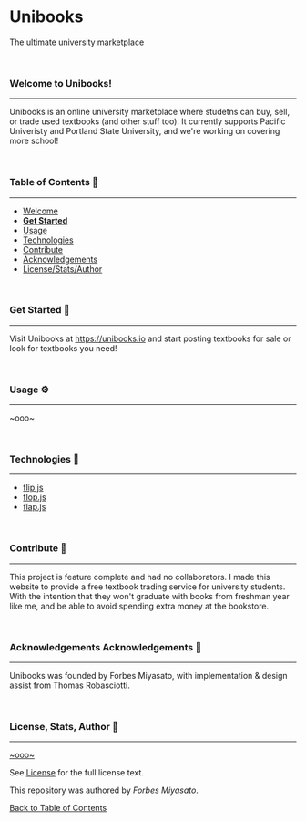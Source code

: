 # Unibooks
The ultimate university marketplace

<br />

### Welcome to Unibooks!
<hr>

Unibooks is an online university marketplace where studetns can buy, sell, or trade used textbooks (and other stuff too). It currently supports Pacific Univeristy and Portland State University, and we're working on covering more school!


<br />

### Table of Contents <g-emoji class="g-emoji" alias="book" fallback-src="https://github.githubassets.com/images/icons/emoji/unicode/1f4d6.png">📖</g-emoji>
<hr>

  - [Welcome](#welcome-to-Unibooks)
  - [**Get Started**](#get-started-)
  - [Usage](#usage-)
  - [Technologies](#technologies-)
  - [Contribute](#Contribute-)
  - [Acknowledgements](#acknowledgements-)
  - [License/Stats/Author](#license-stats-author-)

<br />

### Get Started <g-emoji class="g-emoji" alias="rocket" fallback-src="https://github.githubassets.com/images/icons/emoji/unicode/1f680.png">🚀</g-emoji>
<hr>

Visit Unibooks at https://unibooks.io and start posting textbooks for sale or look for textbooks you need!

<br />

### Usage <g-emoji class="g-emoji" alias="gear" fallback-src="https://github.githubassets.com/images/icons/emoji/unicode/2699.png">⚙</g-emoji>
<hr>

~ooo~

<br />

### Technologies <g-emoji class="g-emoji" alias="toolbox" fallback-src="https://github.githubassets.com/images/icons/emoji/unicode/1f9f0.png">🧰</g-emoji>
<hr>

  - [flip.js](https://google.com)
  - [flop.js](https://google.com)
  - [flap.js](https://google.com)

<br />

### Contribute <g-emoji class="g-emoji" alias="handshake" fallback-src="https://github.githubassets.com/images/icons/emoji/unicode/1f91d.png">🤝</g-emoji>
<hr>

This project is feature complete and had no collaborators. I made this website to provide a free textbook trading service for university students. With the intention that they won't graduate with books from freshman year like me, and be able to avoid spending extra money at the bookstore. 

<br />

### Acknowledgements </a>Acknowledgements <g-emoji class="g-emoji" alias="blue_heart" fallback-src="https://github.githubassets.com/images/icons/emoji/unicode/1f499.png">💙</g-emoji>
<hr>

Unibooks was founded by Forbes Miyasato, with implementation & design assist from Thomas Robasciotti.

<br />

### License, Stats, Author <g-emoji class="g-emoji" alias="scroll" fallback-src="https://github.githubassets.com/images/icons/emoji/unicode/1f4dc.png">📜</g-emoji>
<hr>
<!-- badge cluster -->

[~ooo~](https://shields.io/)

<!-- / -->
See [License](https://google.com) for the full license text.

This repository was authored by *Forbes Miyasato*.

[Back to Table of Contents](#table-of-contents-)

<br /><br /><br /><br /><br /><br /><br />
